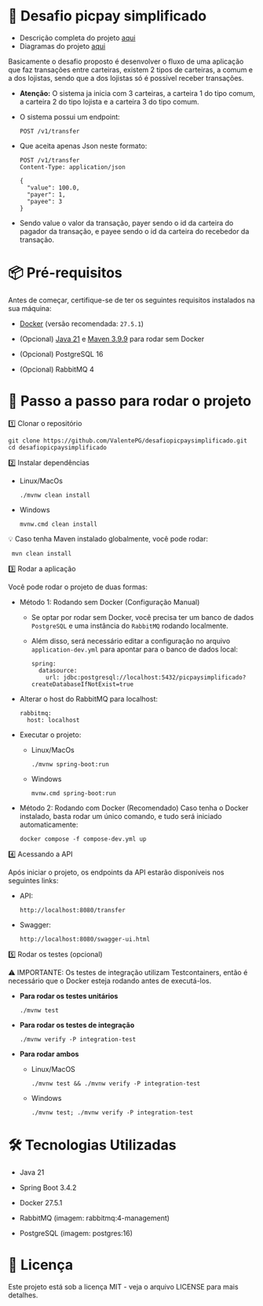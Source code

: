 # 📌 Desafio picpay simplificado

- Descrição completa do projeto [aqui](https://github.com/PicPay/picpay-desafio-backend)
- Diagramas do projeto [aqui](/design/Diagramas.md)
  
Basicamente o desafio proposto é desenvolver o fluxo de uma aplicação que faz transações entre carteiras, existem 2 tipos de carteiras, a comum e a dos lojistas, sendo que a dos lojistas só é possível receber transações.

- **Atenção:** O sistema ja inicia com 3 carteiras, a carteira 1 do tipo comum, a carteira 2 do tipo lojista e a carteira 3 do tipo comum.

- O sistema possui um endpoint:

      POST /v1/transfer
  
- Que aceita apenas Json neste formato:

      POST /v1/transfer
      Content-Type: application/json
      
      {
        "value": 100.0,
        "payer": 1,
        "payee": 3
      }
  
- Sendo value o valor da transação, payer sendo o id da carteira do pagador da transação, e payee sendo o id da carteira do recebedor da transação.

# 📦 Pré-requisitos

Antes de começar, certifique-se de ter os seguintes requisitos instalados na sua máquina:


- [Docker](https://www.docker.com/get-started) (versão recomendada: `27.5.1`)
  
- (Opcional) [Java 21](https://www.oracle.com/java/technologies/downloads/#java21) e [Maven 3.9.9](https://maven.apache.org/download.cgi) para rodar sem Docker
  
- (Opcional) PostgreSQL 16
  
- (Opcional) RabbitMQ 4
  
# 🚀 Passo a passo para rodar o projeto

1️⃣ Clonar o repositório

    git clone https://github.com/ValentePG/desafiopicpaysimplificado.git
    cd desafiopicpaysimplificado
    
2️⃣ Instalar dependências

- Linux/MacOs

      ./mvnw clean install
    
- Windows
    
      mvnw.cmd clean install
  
💡 Caso tenha Maven instalado globalmente, você pode rodar:

     mvn clean install
     
3️⃣ Rodar a aplicação

Você pode rodar o projeto de duas formas:

- Método 1: Rodando sem Docker (Configuração Manual)
  - Se optar por rodar sem Docker, você precisa ter um banco de dados `PostgreSQL` e uma instância do `RabbitMQ` rodando localmente.
  - Além disso, será necessário editar a configuração no arquivo `application-dev.yml` para apontar para o banco de dados local:
  
        spring:
          datasource:
            url: jdbc:postgresql://localhost:5432/picpaysimplificado?createDatabaseIfNotExist=true
    
- Alterar o host do RabbitMQ para localhost:

  
      rabbitmq:
        host: localhost
  
- Executar o projeto:
  - Linux/MacOs
  
        ./mvnw spring-boot:run
    
  - Windows
  
        mvnw.cmd spring-boot:run

- Método 2: Rodando com Docker (Recomendado)
Caso tenha o Docker instalado, basta rodar um único comando, e tudo será iniciado automaticamente:

      docker compose -f compose-dev.yml up

4️⃣ Acessando a API

Após iniciar o projeto, os endpoints da API estarão disponíveis nos seguintes links:

- API:

      http://localhost:8080/transfer

- Swagger:

      http://localhost:8080/swagger-ui.html

5️⃣ Rodar os testes (opcional)

⚠️ IMPORTANTE: Os testes de integração utilizam Testcontainers, então é necessário que o Docker esteja rodando antes de executá-los.

- **Para rodar os testes unitários**

      ./mvnw test

- **Para rodar os testes de integração**

      ./mvnw verify -P integration-test

- **Para rodar ambos**
  - Linux/MacOS

        ./mvnw test && ./mvnw verify -P integration-test

  - Windows

        ./mvnw test; ./mvnw verify -P integration-test

# 🛠️ Tecnologias Utilizadas

- Java 21

- Spring Boot 3.4.2

- Docker 27.5.1

- RabbitMQ (imagem: rabbitmq:4-management)

- PostgreSQL (imagem: postgres:16)


# 📄 Licença
Este projeto está sob a licença MIT - veja o arquivo LICENSE para mais detalhes.
